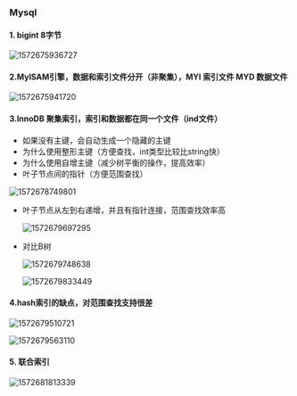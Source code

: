 ### Mysql

#### 1. bigint  8字节

![1572675936727](D:\笔记\面试题\java锁\assets\1572675936727.png)

#### 2.MyISAM引擎，数据和索引文件分开（非聚集），MYI  索引文件    MYD 数据文件

![1572675941720](D:\笔记\面试题\java锁\assets\1572675941720.png)

#### 3.InnoDB  聚集索引，索引和数据都在同一个文件（ind文件）

* 如果没有主键，会自动生成一个隐藏的主键
* 为什么使用整形主键（方便查找，int类型比较比string快）
* 为什么使用自增主键（减少树平衡的操作，提高效率）
* 叶子节点间的指针（方便范围查找）

![1572678749801](D:\笔记\面试题\java锁\assets\1572678749801.png)

* 叶子节点从左到右递增，并且有指针连接，范围查找效率高

  ![1572679697295](D:\笔记\面试题\java锁\assets\1572679697295.png)

  

* 对比B树

  ![1572679748638](D:\笔记\面试题\java锁\assets\1572679748638.png)

  ![1572679833449](D:\笔记\面试题\java锁\assets\1572679833449.png)

  

#### 4.hash索引的缺点，对范围查找支持很差

![1572679510721](D:\笔记\面试题\java锁\assets\1572679510721.png)

![1572679563110](D:\笔记\面试题\java锁\assets\1572679563110.png)

#### 5. 联合索引

![1572681813339](D:\笔记\面试题\java锁\assets\1572681813339.png)

